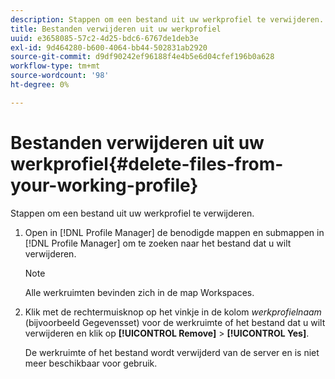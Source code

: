 ```yaml
---
description: Stappen om een bestand uit uw werkprofiel te verwijderen.
title: Bestanden verwijderen uit uw werkprofiel
uuid: e3658085-57c2-4d25-bdc6-6767de1deb3e
exl-id: 9d464280-b600-4064-bb44-502831ab2920
source-git-commit: d9df90242ef96188f4e4b5e6d04cfef196b0a628
workflow-type: tm+mt
source-wordcount: '98'
ht-degree: 0%

---
```


# Bestanden verwijderen uit uw werkprofiel{#delete-files-from-your-working-profile}

Stappen om een bestand uit uw werkprofiel te verwijderen.

1. Open in [!DNL Profile Manager] de benodigde mappen en submappen in [!DNL Profile Manager] om te zoeken naar het bestand dat u wilt verwijderen.

   >[!NOTE]
   >
   >Alle werkruimten bevinden zich in de map Workspaces.

1. Klik met de rechtermuisknop op het vinkje in de kolom *werkprofielnaam* (bijvoorbeeld Gegevensset) voor de werkruimte of het bestand dat u wilt verwijderen en klik op **[!UICONTROL Remove]** > **[!UICONTROL Yes]**.

   De werkruimte of het bestand wordt verwijderd van de server en is niet meer beschikbaar voor gebruik.
